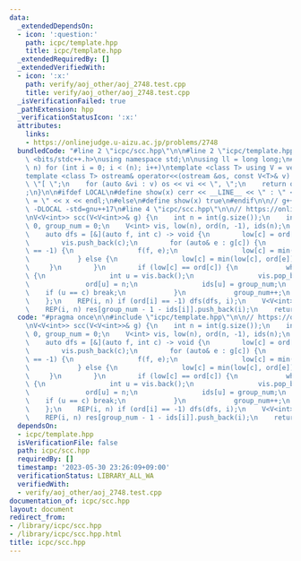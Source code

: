 ```yaml
---
data:
  _extendedDependsOn:
  - icon: ':question:'
    path: icpc/template.hpp
    title: icpc/template.hpp
  _extendedRequiredBy: []
  _extendedVerifiedWith:
  - icon: ':x:'
    path: verify/aoj_other/aoj_2748.test.cpp
    title: verify/aoj_other/aoj_2748.test.cpp
  _isVerificationFailed: true
  _pathExtension: hpp
  _verificationStatusIcon: ':x:'
  attributes:
    links:
    - https://onlinejudge.u-aizu.ac.jp/problems/2748
  bundledCode: "#line 2 \"icpc/scc.hpp\"\n\n#line 2 \"icpc/template.hpp\"\n\n#include\
    \ <bits/stdc++.h>\nusing namespace std;\n\nusing ll = long long;\n#define REP(i,\
    \ n) for (int i = 0; i < (n); i++)\ntemplate <class T> using V = vector<T>;\n\
    template <class T> ostream& operator<<(ostream &os, const V<T>& v) {\n    os <<\
    \ \"[ \";\n    for (auto &vi : v) os << vi << \", \";\n    return os << \"]\"\
    ;\n}\n\n#ifdef LOCAL\n#define show(x) cerr << __LINE__ << \" : \" << #x << \"\
    \ = \" << x << endl;\n#else\n#define show(x) true\n#endif\n\n// g++ -g -fsanitize=undefined,address\
    \ -DLOCAL -std=gnu++17\n#line 4 \"icpc/scc.hpp\"\n\n// https://onlinejudge.u-aizu.ac.jp/problems/2748\n\
    \nV<V<int>> scc(V<V<int>>& g) {\n    int n = int(g.size());\n    int now_ord =\
    \ 0, group_num = 0;\n    V<int> vis, low(n), ord(n, -1), ids(n);\n    vis.reserve(n);\n\
    \    auto dfs = [&](auto f, int c) -> void {\n        low[c] = ord[c] = now_ord++;\n\
    \        vis.push_back(c);\n        for (auto& e : g[c]) {\n            if (ord[e]\
    \ == -1) {\n                f(f, e);\n                low[c] = min(low[c], low[e]);\n\
    \            } else {\n                low[c] = min(low[c], ord[e]);\n       \
    \     }\n        }\n        if (low[c] == ord[c]) {\n            while (true)\
    \ {\n                int u = vis.back();\n                vis.pop_back();\n  \
    \              ord[u] = n;\n                ids[u] = group_num;\n            \
    \    if (u == c) break;\n            }\n            group_num++;\n        }\n\
    \    };\n    REP(i, n) if (ord[i] == -1) dfs(dfs, i);\n    V<V<int>> res(group_num);\n\
    \    REP(i, n) res[group_num - 1 - ids[i]].push_back(i);\n    return res;\n}\n"
  code: "#pragma once\n\n#include \"icpc/template.hpp\"\n\n// https://onlinejudge.u-aizu.ac.jp/problems/2748\n\
    \nV<V<int>> scc(V<V<int>>& g) {\n    int n = int(g.size());\n    int now_ord =\
    \ 0, group_num = 0;\n    V<int> vis, low(n), ord(n, -1), ids(n);\n    vis.reserve(n);\n\
    \    auto dfs = [&](auto f, int c) -> void {\n        low[c] = ord[c] = now_ord++;\n\
    \        vis.push_back(c);\n        for (auto& e : g[c]) {\n            if (ord[e]\
    \ == -1) {\n                f(f, e);\n                low[c] = min(low[c], low[e]);\n\
    \            } else {\n                low[c] = min(low[c], ord[e]);\n       \
    \     }\n        }\n        if (low[c] == ord[c]) {\n            while (true)\
    \ {\n                int u = vis.back();\n                vis.pop_back();\n  \
    \              ord[u] = n;\n                ids[u] = group_num;\n            \
    \    if (u == c) break;\n            }\n            group_num++;\n        }\n\
    \    };\n    REP(i, n) if (ord[i] == -1) dfs(dfs, i);\n    V<V<int>> res(group_num);\n\
    \    REP(i, n) res[group_num - 1 - ids[i]].push_back(i);\n    return res;\n}"
  dependsOn:
  - icpc/template.hpp
  isVerificationFile: false
  path: icpc/scc.hpp
  requiredBy: []
  timestamp: '2023-05-30 23:26:09+09:00'
  verificationStatus: LIBRARY_ALL_WA
  verifiedWith:
  - verify/aoj_other/aoj_2748.test.cpp
documentation_of: icpc/scc.hpp
layout: document
redirect_from:
- /library/icpc/scc.hpp
- /library/icpc/scc.hpp.html
title: icpc/scc.hpp
---
```


